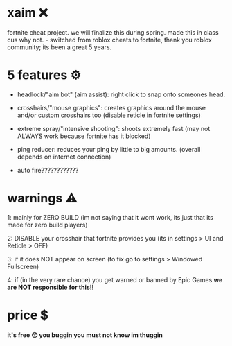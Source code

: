 # xaim ❌
fortnite cheat project. we will finalize this during spring. made this in class cus why not. -  switched from roblox cheats to fortnite, thank you roblox community; its been a great 5 years.

# 5 features ⚙
- headlock/"aim bot" (aim assist): right click to snap onto someones head.

- crosshairs/"mouse graphics": creates graphics around the mouse and/or custom crosshairs too (disable reticle in fortnite settings)

- extreme spray/"intensive shooting": shoots extremely fast (may not ALWAYS work because fortnite has it blocked)

- ping reducer: reduces your ping by little to big amounts. (overall depends on internet connection)

- auto fire????????????

# warnings ⚠
1: mainly for ZERO BUILD (im not saying that it wont work, its just that its made for zero build players)

2: DISABLE your crosshair that fortnite provides you (its in settings > UI and Reticle > OFF)

3: if it does NOT appear on screen (to fix go to settings > Windowed Fullscreen)

4: if (in the very rare chance) you get warned or banned by Epic Games **we are NOT responsible for this**!!

# price 💲

**it's free 😙 you buggin you must not know im thuggin**
